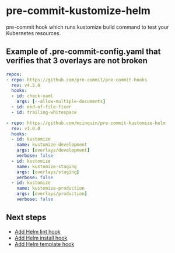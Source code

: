 # pre-commit-kustomize-helm

pre-commit hook which runs kustomize build command to test your Kubernetes resources.

## Example of .pre-commit-config.yaml that verifies that 3 overlays are not broken

```yaml
repos:
- repo: https://github.com/pre-commit/pre-commit-hooks
  rev: v4.5.0
  hooks:
  - id: check-yaml
    args: [--allow-multiple-documents]
  - id: end-of-file-fixer
  - id: trailing-whitespace

- repo: https://github.com/mcinquin/pre-commit-kustomize-helm
  rev: v1.0.0
  hooks:
  - id: kustomize
    name: kustomize-development
    args: [overlays/development]
    verbose: false
  - id: kustomize
    name: kustomize-staging
    args: [overlays/staging]
    verbose: false
  - id: kustomize
    name: kustomize-production
    args: [overlays/production]
    verbose: false
```

## Next steps

 - [Add Helm lint hook](#3)
 - [Add Helm install hook](#4)
 - [Add Helm template hook](#5)
